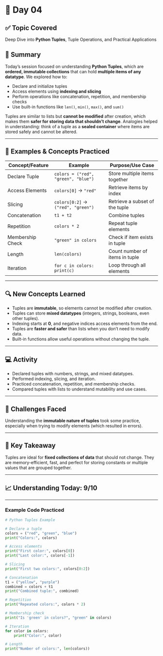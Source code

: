 # 📘 Day 04  

## ✅ Topic Covered
Deep Dive into **Python Tuples**, Tuple Operations, and Practical Applications  

## 🧠 Summary
Today’s session focused on understanding **Python Tuples**, which are **ordered, immutable collections** that can hold **multiple items of any datatype**. We explored how to:

- Declare and initialize tuples  
- Access elements using **indexing and slicing**  
- Perform operations like concatenation, repetition, and membership checks  
- Use built-in functions like `len()`, `min()`, `max()`, and `sum()`  

Tuples are similar to lists but **cannot be modified** after creation, which makes them **safer for storing data that shouldn’t change**. Analogies helped in understanding: think of a tuple as a **sealed container** where items are stored safely and cannot be altered.  

---

## 🧪 Examples & Concepts Practiced

| Concept/Feature     | Example                                  | Purpose/Use Case                             |
|-------------------|------------------------------------------|---------------------------------------------|
| Declare Tuple       | `colors = ("red", "green", "blue")`      | Store multiple items together                |
| Access Elements     | `colors[0]` → `"red"`                     | Retrieve items by index                       |
| Slicing             | `colors[0:2]` → `("red", "green")`       | Retrieve a subset of the tuple               |
| Concatenation       | `t1 + t2`                                | Combine tuples                               |
| Repetition          | `colors * 2`                             | Repeat tuple elements                         |
| Membership Check    | `"green" in colors`                       | Check if item exists in tuple                 |
| Length              | `len(colors)`                             | Count number of items in tuple                |
| Iteration           | `for c in colors: print(c)`               | Loop through all elements                      |

---

## 🔍 New Concepts Learned
- Tuples are **immutable**, so elements cannot be modified after creation.  
- Tuples can store **mixed datatypes** (integers, strings, booleans, even other tuples).  
- Indexing starts at **0**, and negative indices access elements from the end.  
- Tuples are **faster and safer** than lists when you don’t need to modify data.  
- Built-in functions allow useful operations without changing the tuple.  

---

## 💻 Activity
- Declared tuples with numbers, strings, and mixed datatypes.  
- Performed indexing, slicing, and iteration.  
- Practiced concatenation, repetition, and membership checks.  
- Compared tuples with lists to understand mutability and use cases.  

---

## 🤔 Challenges Faced
Understanding the **immutable nature of tuples** took some practice, especially when trying to modify elements (which resulted in errors).  

---

## 🎯 Key Takeaway
Tuples are ideal for **fixed collections of data** that should not change. They are memory-efficient, fast, and perfect for storing constants or multiple values that are grouped together.  

---

## 📈 Understanding Today: 9/10  

---

### Example Code Practiced
```python
# Python Tuples Example

# Declare a tuple
colors = ("red", "green", "blue")
print("Colors:", colors)

# Access elements
print("First color:", colors[0])
print("Last color:", colors[-1])

# Slicing
print("First two colors:", colors[0:2])

# Concatenation
t1 = ("yellow", "purple")
combined = colors + t1
print("Combined tuple:", combined)

# Repetition
print("Repeated colors:", colors * 2)

# Membership check
print("Is 'green' in colors?", "green" in colors)

# Iteration
for color in colors:
    print("Color:", color)

# Length
print("Number of colors:", len(colors))


